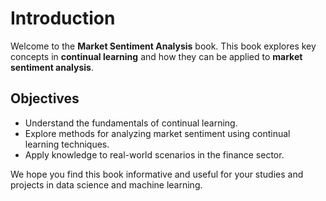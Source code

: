 # Introduction

Welcome to the **Market Sentiment Analysis** book. This book explores key concepts in **continual learning** and how they can be applied to **market sentiment analysis**. 

## Objectives

- Understand the fundamentals of continual learning.
- Explore methods for analyzing market sentiment using continual learning techniques.
- Apply knowledge to real-world scenarios in the finance sector.

We hope you find this book informative and useful for your studies and projects in data science and machine learning.
